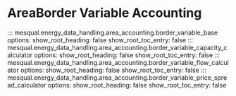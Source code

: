 # AreaBorder Variable Accounting
::: mesqual.energy_data_handling.area_accounting.border_variable_base
    options:
        show_root_heading: false
        show_root_toc_entry: false
::: mesqual.energy_data_handling.area_accounting.border_variable_capacity_calculator
    options:
        show_root_heading: false
        show_root_toc_entry: false
::: mesqual.energy_data_handling.area_accounting.border_variable_flow_calculator
    options:
        show_root_heading: false
        show_root_toc_entry: false
::: mesqual.energy_data_handling.area_accounting.border_variable_price_spread_calculator
    options:
        show_root_heading: false
        show_root_toc_entry: false

